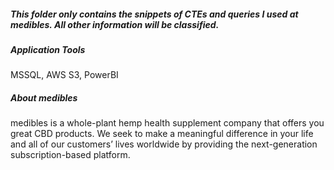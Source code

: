 ##### This folder only contains the snippets of CTEs and queries I used at medibles. All other information will be classified.

##### Application Tools
MSSQL, AWS S3, PowerBI
##### About medibles
medibles is a whole-plant hemp health supplement company that offers you great CBD products. We seek to make a meaningful difference in your life and all of our customers’ lives worldwide by providing the next-generation subscription-based platform. 
